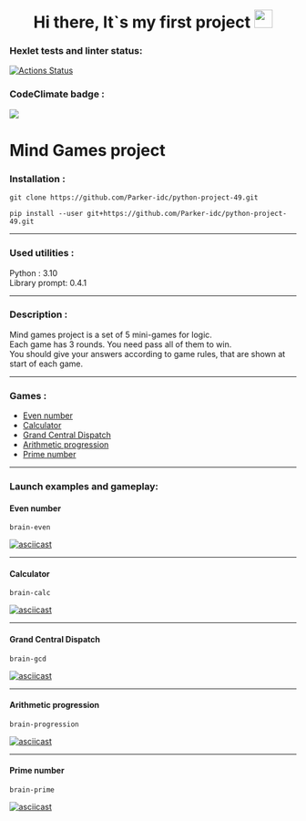<h1 align="center">Hi there,  It`s my first project</a>
<img src="https://github.com/blackcater/blackcater/raw/main/images/Hi.gif" height="32"/></h1>


### Hexlet tests and linter status:
[![Actions Status](https://github.com/Parker-idc/python-project-49/workflows/hexlet-check/badge.svg)](https://github.com/Parker-idc/python-project-49/actions)

### CodeClimate badge :
<a href="https://codeclimate.com/github/Parker-idc/python-project-49/maintainability"><img src="https://api.codeclimate.com/v1/badges/22511f05ab462e53be80/maintainability" /></a>

# Mind Games project

### Installation :
```
git clone https://github.com/Parker-idc/python-project-49.git
```
```
pip install --user git+https://github.com/Parker-idc/python-project-49.git
```
___
### Used utilities :

Python : 3.10  
Library prompt: 0.4.1
___

### Description :

Mind games project is a set of 5 mini-games for logic.  
Each game has 3 rounds. You need pass all of them to win.  
You should give your answers according to game rules, that are shown at start of each game.
___

### Games :
+ [Even number](https://github.com/Parker-idc/python-project-49/blob/main/brain_game/games/even.py)
+ [Calculator](https://github.com/Parker-idc/python-project-49/blob/main/brain_game/games/calc.py)
+ [Grand Central Dispatch](https://github.com/Parker-idc/python-project-49/blob/main/brain_game/games/gcd.py)
+ [Arithmetic progression](https://github.com/Parker-idc/python-project-49/blob/main/brain_game/games/progression.py)
+ [Prime number](https://github.com/Parker-idc/python-project-49/blob/main/brain_game/games/prime.py)
___

### Launch examples and gameplay:
#### Even number
```
brain-even
```
[![asciicast](https://asciinema.org/a/7bqt2o4sSwBW0I3HT4ssxFP1J.svg)](https://asciinema.org/a/7bqt2o4sSwBW0I3HT4ssxFP1J)
___
#### Calculator
```
brain-calc
```
[![asciicast](https://asciinema.org/a/vOg8pOO5S9kZpWPVqkg5FDJlo.svg)](https://asciinema.org/a/vOg8pOO5S9kZpWPVqkg5FDJlo)
___
#### Grand Central Dispatch
```
brain-gcd
```
[![asciicast](https://asciinema.org/a/xVHHVKQqvEsbYOmd8biyDVwFt.svg)](https://asciinema.org/a/xVHHVKQqvEsbYOmd8biyDVwFt)
___
#### Arithmetic progression
```
brain-progression
```
[![asciicast](https://asciinema.org/a/1Ve6blbdEuYbqwWwYY9PwW0Lh.svg)](https://asciinema.org/a/1Ve6blbdEuYbqwWwYY9PwW0Lh)
___
#### Prime number
```
brain-prime
```
[![asciicast](https://asciinema.org/a/6hEiOpAK4nU5a8HBp4D2A1MmN.svg)](https://asciinema.org/a/6hEiOpAK4nU5a8HBp4D2A1MmN)

